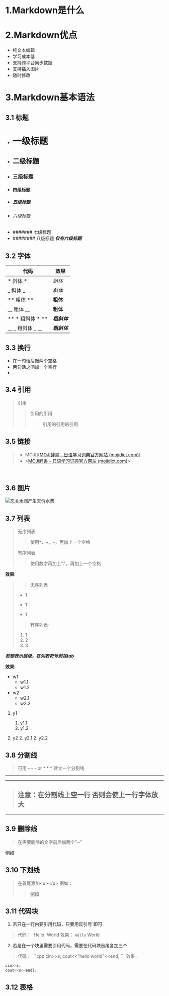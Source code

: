 # 1.Markdown是什么



# 2.Markdown优点

+ 纯文本编辑
+ 学习成本低
+ 支持跨平台同步数据
+ 支持插入图片
+ 随时修改



# 3.Markdown基本语法

## 3.1 标题 
+ # 一级标题
+ ## 二级标题
+ ### 三级标题
+ #### 四级标题
+ ##### 五级标题
+ ###### 六级标题
+ ####### 七级标题
+ ######## 八级标题
 ___仅有六级标题___

## 3.2 字体	

| 代码     | 效果     |
| ---- | ---- |
| * 斜体 * | *斜体* |
| _ 斜体 _ | _斜体_ |
| ** 粗体 ** | **粗体** |
| __ 粗体  __ | __粗体__ |
| ** * 粗斜体 * ** | ***粗斜体*** |
| __ _ 粗斜体 _ __ | ___粗斜体___ |



## 3.3 换行

+ 在一句话后敲两个空格  
+ 两句话之间加一个空行  
+ <br/>



## 3.4 引用

> 引用
>
> > 引用的引用
> >
> > > 引用的引用的引用
> >
> >   
>
>   



## 3.5 链接

>+ MOJI]([MOJi辞書 - 日语学习词典官方网站 (mojidict.com)](https://www.mojidict.com/))
>+ <[MOJi辞書 - 日语学习词典官方网站 (mojidict.com)](https://www.mojidict.com/)>


​      

## 3.6 图片
![忘关水阀产生天价水费](https://oss.mojidict.com/article/images/e63a0327-b54c-4388-933f-8d3a670f87cc.PNG?x-oss-process=style/article)
	
## 3.7 列表
>无序列表
>
>>使用*，+，-，再加上一个空格
>
>
>>
>有序列表
>>使用数字再加上"."，再加上一个空格
>

__效果__:  
>>无序列表
>* 1
>+ 1
>- 1
>
>>有序列表·
>1. 1 
>2. 2
>3. 3
>

___若想表示层级，在列表符号前加tab___

__效果__:
+ w1
	+ w1.1
    + w1.2
+ w2
	+ w2.1
	+ w2.2

1. y1
	1. y1.1
	1. y1.2

2. y2
	2. y2.1
	2. y2.2


## 3.8 分割线

>可用 - - - or * * * 建立一个分割线
>
---
***
>__注意__：在分割线上空一行
>否则会使上一行字体放大
>---
>

---


## 3.9 删除线
>在需要删除的文字前后加两个"~"
>
~~例如~~

## 3.10 下划线
>在首尾添加\<u>\</u>
>例如：
>><u>例如</u>
>>

## 3.11 代码块
1. 若只在一行内要引用代码，只要用反引号\`即可

>代码：
>\`Hello\` World
>效果：
>`Hello` World

2. 若是在一个块里需要引用代码，需要在代码块首尾各加三个\`
>代码：
>\`\`\`cpp
>cin>>s;
>cout<<"hello world"<<end;
>\`\`\`
>效果：
```cpp
cin>>s;
cout<<s<<endl;
```







## 3.12 表格
